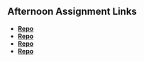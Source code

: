 ## Afternoon Assignment Links

* **[Repo](https://github.com/Levi-T2/<fs-journal>)**
* **[Repo](https://github.com/Levi-T2/coolsite)**
* **[Repo](https://github.com/Levi-T2/clonesite)**
* **[Repo](https://github.com/Levi-T2/<ASSIGNMENT_REPO>)**
